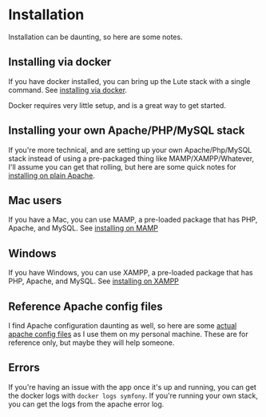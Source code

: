 # Installation

Installation can be daunting, so here are some notes.

## Installing via docker

If you have docker installed, you can bring up the Lute stack with a single command.  See [installing via docker](./install_docker.md).

Docker requires very little setup, and is a great way to get started.

## Installing your own Apache/PHP/MySQL stack

If you're more technical, and are setting up your own Apache/Php/MySQL stack instead of using a pre-packaged thing like MAMP/XAMPP/Whatever, I'll assume you can get that rolling, but here are some quick notes for [installing on plain Apache](./install_apache.md).

## Mac users

If you have a Mac, you can use MAMP, a pre-loaded package that has PHP, Apache, and MySQL.  See [installing on MAMP](./install_mamp.md)

## Windows

If you have Windows, you can use XAMPP, a pre-loaded package that has PHP, Apache, and MySQL.  See [installing on XAMPP](./install_xampp.md)

## Reference Apache config files

I find Apache configuration daunting as well, so here are some [actual apache config files](./sample_apache_config_files/README.md) as I use them on my personal machine.  These are for reference only, but maybe they will help someone.

## Errors

If you're having an issue with the app once it's up and running, you can get the docker logs with `docker logs symfony`.  If you're running your own stack, you can get the logs from the apache error log.

